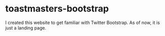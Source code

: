 # toastmasters-bootstrap
I created this website to get familiar with Twitter Bootstrap. As of now, it is just a landing page.
